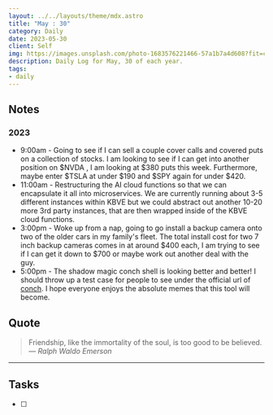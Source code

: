 ```yaml
---
layout: ../../layouts/theme/mdx.astro
title: "May : 30"
category: Daily
date: 2023-05-30
client: Self
img: https://images.unsplash.com/photo-1683576221466-57a1b7a4d608?fit=crop&q=85&w=1400&h=700
description: Daily Log for May, 30 of each year.
tags:
- daily
---
```


## Notes

### 2023

- 9:00am - Going to see if I can sell a couple cover calls and covered puts on a collection of stocks. I am looking to see if I can get into another position on $NVDA , I am looking at $380 puts this week. Furthermore, maybe enter $TSLA at under $190 and $SPY again for under $420.
- 11:00am - Restructuring the AI cloud functions so that we can encapsulate it all into microservices. We are currently running about 3-5 different instances within KBVE but we could abstract out another 10-20 more 3rd party instances, that are then wrapped inside of the KBVE cloud functions. 
- 3:00pm - Woke up from a nap, going to go install a backup camera onto two of the older cars in my family's fleet. The total install cost for two 7 inch backup cameras comes in at around $400 each, I am trying to see if I can get it down to $700 or maybe work out another deal with the guy.
- 5:00pm - The shadow magic conch shell is looking better and better! I should throw up a test case for people to see under the official url of [conch](https://kbve.com/tools/conch/). I hope everyone enjoys the absolute memes that this tool will become.

## Quote

> Friendship, like the immortality of the soul, is too good to be believed.
> — <cite>Ralph Waldo Emerson</cite>

---

## Tasks

- [ ]